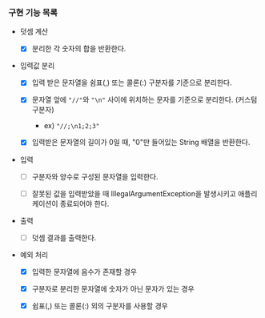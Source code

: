 ### 구현 기능 목록

- 덧셈 계산
    - [x] 분리한 각 숫자의 합을 반환한다.


- 입력값 분리
    - [x] 입력 받은 문자열을 쉼표(,) 또는 콜론(:) 구분자를 기준으로 분리한다.
    - [x] 문자열 앞에 ``"//"``와 ``"\n"`` 사이에 위치하는 문자를 기준으로 분리한다. (커스텀 구분자)
        - ex) ``"//;\n1;2;3"``
    - [x] 입력받은 문자열의 길이가 0일 때, "0"만 들어있는 String 배열을 반환한다.


- 입력
    - [ ] 구분자와 양수로 구성된 문자열을 입력한다.
    - [ ] 잘못된 값을 입력받았을 때 IllegalArgumentException을 발생시키고 애플리케이션이 종료되어야 한다.


- 출력
    - [ ] 덧셈 결과를 출력한다.


- 예외 처리
    - [x] 입력한 문자열에 음수가 존재할 경우
    - [x] 구분자로 분리한 문자열에 숫자가 아닌 문자가 있는 경우
    - [x] 쉼표(,) 또는 콜론(:) 외의 구분자를 사용할 경우



 